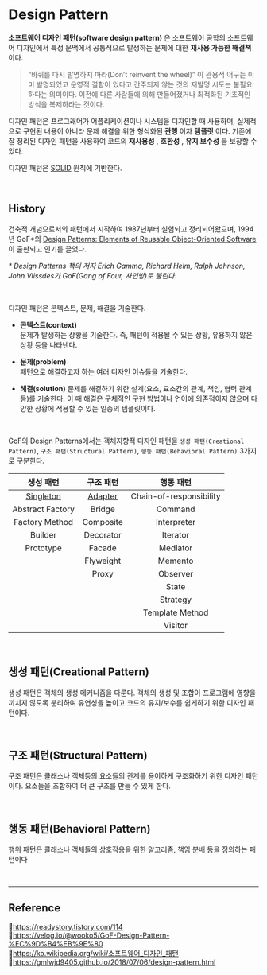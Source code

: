 # Design Pattern

**소프트웨어 디자인 패턴(software design pattern)** 은 소프트웨어 공학의 소프트웨어 디자인에서 특정 문맥에서 공통적으로 발생하는 문제에 대한 **재사용 가능한 해결책** 이다.

> “바퀴를 다시 발명하지 마라(Don’t reinvent the wheel)”
> 이 관용적 어구는 이미 발명되었고 운영적 결함이 있다고 간주되지 않는 것의 재발명 시도는 불필요하다는 의미이다. 이전에 다른 사람들에 의해 만들어졌거나 최적화된 기초적인 방식을 복제하라는 것이다.

디자인 패턴은 프로그래머가 어플리케이션이나 시스템을 디자인할 때 사용하며, 실제적으로 구현된 내용이 아니라 문제 해결을 위한 형식화된 **관행** 이자 **템플릿** 이다. 기존에 잘 정리된 디자인 패턴을 사용하여 코드의 **재사용성** , **호환성** , **유지 보수성** 을 보장할 수 있다.

디자인 패턴은 [SOLID](https://github.com/da-in/tech-interview-study/blob/main/Design%20Pattern/SOLID.md) 원칙에 기반한다.

<br/>

## History

건축적 개념으로서의 패턴에서 시작하여 1987년부터 실험되고 정리되어왔으며, 1994년 GoF\*의 [Design Patterns: Elements of Reusable Object-Oriented Software](<https://ko.wikipedia.org/wiki/%EB%94%94%EC%9E%90%EC%9D%B8_%ED%8C%A8%ED%84%B4_(%EC%B1%85)>) 이 출판되고 인기를 끌었다.

_\* Design Patterns 책의 저자 Erich Gamma, Richard Helm, Ralph Johnson, John Vlissdes가 GoF(Gang of Four, 사인방)로 불린다._

<br/>

디자인 패턴은 콘텍스트, 문제, 해결을 기술한다.

- **콘텍스트(context)**  
  문제가 발생하는 상황을 기술한다. 즉, 패턴이 적용될 수 있는 상황, 유용하지 않은 상황 등을 나타낸다.

- **문제(problem)**  
  패턴으로 해결하고자 하는 여러 디자인 이슈들을 기술한다.

- **해결(solution)**
  문제를 해결하기 위한 설계(요소, 요소간의 관계, 책임, 협력 관계 등)를 기술한다. 이 때 해결은 구체적인 구현 방법이나 언어에 의존적이지 않으며 다양한 상황에 적용할 수 있는 일종의 템플릿이다.

<br/>

GoF의 Design Patterns에서는 객체지향적 디자인 패턴을 `생성 패턴(Creational Pattern)`, `구조 패턴(Structural Pattern)`, `행동 패턴(Behavioral Pattern)` 3가지로 구분한다.

|                                             생성 패턴                                              | 구조 패턴 |        행동 패턴        |
| :------------------------------------------------------------------------------------------------: | :-------: | :---------------------: |
| [Singleton](https://github.com/da-in/tech-interview-study/blob/main/Design%20Pattern/SingleTon.md) |  [Adapter](https://github.com/da-in/tech-interview-study/blob/main/Design%20Pattern/Adapter%20Pattern.md)  | Chain-of-responsibility |
|                                          Abstract Factory                                          |  Bridge   |         Command         |
|                                           Factory Method                                           | Composite |       Interpreter       |
|                                              Builder                                               | Decorator |        Iterator         |
|                                             Prototype                                              |  Facade   |        Mediator         |
|                                                                                                    | Flyweight |         Memento         |
|                                                                                                    |   Proxy   |        Observer         |
|                                                                                                    |           |          State          |
|                                                                                                    |           |        Strategy         |
|                                                                                                    |           |     Template Method     |
|                                                                                                    |           |         Visitor         |

<br/>

## 생성 패턴(Creational Pattern)

생성 패턴은 객체의 생성 메커니즘을 다룬다. 객체의 생성 및 조합이 프로그램에 영향을 끼치지 않도록 분리하여 유연성을 높이고 코드의 유지/보수를 쉽게하기 위한 디자인 패턴이다.

<br/>

## 구조 패턴(Structural Pattern)

구조 패턴은 클래스나 객체등의 요소들의 관계를 용이하게 구조화하기 위한 디자인 패턴이다. 요소들을 조합하여 더 큰 구조를 만들 수 있게 한다.

<br/>

## 행동 패턴(Behavioral Pattern)

행위 패턴은 클래스나 객체들의 상호작용을 위한 알고리즘, 책임 분배 등을 정의하는 패턴이다

<br/>

---

## Reference

📄https://readystory.tistory.com/114  
📄https://velog.io/@wooko5/GoF-Design-Pattern-%EC%9D%B4%EB%9E%80  
📄https://ko.wikipedia.org/wiki/소프트웨어_디자인_패턴  
📄https://gmlwjd9405.github.io/2018/07/06/design-pattern.html
